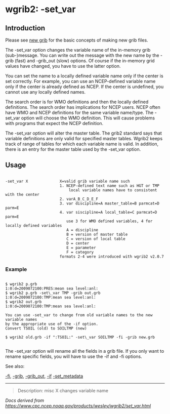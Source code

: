 # wgrib2: -set_var

## Introduction

Please see [new grib](./new_grib.md) for the basic
concepts of making new grib files.

The -set_var option changes the variable
name of the in-memory grib (sub-)message. You can write
out the message with the new name by the
-grib (fast) and
-grib_out (slow) options. Of course
if the in-memory grid values have changed, you have to use
the latter option.

You can set the name to a locally defined variable name only if
the center is set correctly. For example, you can use an NCEP-defined
variable name only if the center is already defined as NCEP. If the
center is undefined, you cannot use any locally defined names.

The search order is for WMO definitions and then the locally
defined definitions. The search order has implications for NCEP
users. NCEP often have WMO and NCEP definitions for the same
variable name/type.
The -set_var option will choose
the WMO definition. This will cause problems with programs that
expect the NCEP definition.

The -set_var option will alter the master table.
The grib2 standard says that variable definitions are only valid for
specified master tables. Wgrib2 keeps track of range of tables for which each
variable name is valid. In addition, there is an entry for the master table
used by the -set_var option.

## Usage

```

-set_var X              X=valid grib variable name such
                        1. NCEP-defined text name such as HGT or TMP
                            local variable names have to consistent with the center
                        2. varA_B_C_D_E_F
                        3. var discipline=A master_table=B parmcat=D parm=E
                        4. var siscipline=A local_table=C parmcat=D parm=E
                           use 3 for WMO defined variables, 4 for locally defined variables
                           A = discipline
                           B = version of master table
                           C = version of local table
                           D = center
                           E = parameter
                           F = category
                        formats 2-4 were introduced with wgrib2 v2.0.7

```

### Example

```

$ wgrib2 p.grb
1:0:d=2009072100:PRES:mean sea level:anl:
$ wgrib2 p.grb -set\_var TMP -grib out.grb
1:0:d=2009072100:TMP:mean sea level:anl:
$ wgrib2 out.grb
1:0:d=2009072100:TMP:mean sea level:anl:

You can use -set_var to change from old variable names to the new variable names
by the appropriate use of the -if option.
Convert TSOIL (old) to SOILTMP (new)

$ wgrib2 old.grb -if ":TSOIL:" -set\_var SOILTMP -fi -grib new.grb


```

The -set_var option will rename
all the fields in a grib file. If you only want to rename
specific fields, you will have to use the
-if and -fi options.

See also:

[-fi](fi.md),
[-grib](grib.md),
[-grib_out](grib_out.md),
[-if](if.md)
[-set_metadata](set_metadata.md)

---

> Description: misc X changes variable name

_Docs derived from <https://www.cpc.ncep.noaa.gov/products/wesley/wgrib2/set_var.html>_
